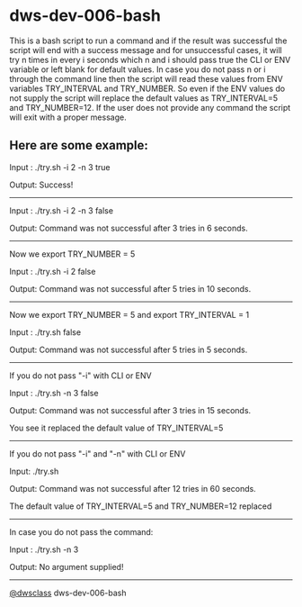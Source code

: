 # dws-dev-006-bash

This is a bash script to run a command and if the result was successful the script will end with a success message and for unsuccessful cases, it will try n times in every i seconds which n and i should pass true the CLI or ENV variable or left blank for default values. In case you do not pass n or i through the command line then the script will read these values from ENV variables TRY_INTERVAL and TRY_NUMBER. So even if the ENV values do not supply the script will replace the default values as TRY_INTERVAL=5 and TRY_NUMBER=12. If the user does not provide any command the script will exit with a proper message. 

Here are some example:
-------------------------------------------------------------

Input : ./try.sh -i 2 -n 3 true 

Output: Success!

-------------------------------------------------------------

Input : ./try.sh -i 2 -n 3 false

Output: Command was not successful after 3 tries in 6 seconds.

------------------------------------------------------------
Now we export TRY_NUMBER = 5

Input : ./try.sh -i 2 false

Output: Command was not successful after 5 tries in 10 seconds.

------------------------------------------------------------
Now we export TRY_NUMBER = 5 and export TRY_INTERVAL = 1

Input : ./try.sh false

Output: Command was not successful after 5 tries in 5 seconds.

--------------------------------------------------------------
If you do not pass "-i" with CLI or ENV

Input : ./try.sh -n 3 false

Output: Command was not successful after 3 tries in 15 seconds.

You see it replaced the default value of TRY_INTERVAL=5

--------------------------------------------------------------
If you do not pass "-i" and "-n" with CLI or ENV

Input: ./try.sh

Output: Command was not successful after 12 tries in 60 seconds.

The default value of TRY_INTERVAL=5 and TRY_NUMBER=12 replaced

---------------------------------------------------------------
In case you do not pass the command:

Input : ./try.sh -n 3

Output: No argument supplied!

--------------------------------------------------------------

[@dwsclass](https://github.com/dwsclass) dws-dev-006-bash
